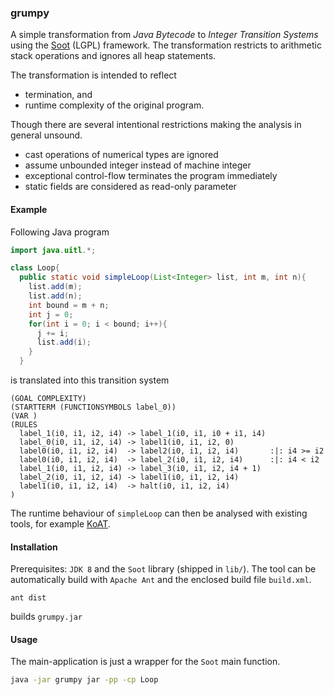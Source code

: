 ### grumpy

A simple transformation from _Java Bytecode_ to _Integer Transition Systems_
using the [Soot](https://sable.github.io/soot) (LGPL) framework. The
transformation restricts to arithmetic stack operations and ignores all heap
statements.

The transformation is intended to reflect
  * termination, and
  * runtime complexity of the original program.

Though there are several intentional restrictions making the analysis in general unsound.
  * cast operations of numerical types are ignored
  * assume unbounded integer instead of machine integer
  * exceptional control-flow terminates the program immediately
  * static fields are considered as read-only parameter


#### Example

Following Java program
```java
import java.uitl.*;

class Loop{
  public static void simpleLoop(List<Integer> list, int m, int n){
    list.add(m);
    list.add(n);
    int bound = m + n;
    int j = 0;
    for(int i = 0; i < bound; i++){
      j += i;
      list.add(i);
    }
  }
```
is translated into this transition system
```
(GOAL COMPLEXITY)
(STARTTERM (FUNCTIONSYMBOLS label_0))
(VAR )
(RULES
  label_1(i0, i1, i2, i4) -> label_1(i0, i1, i0 + i1, i4)
  label_0(i0, i1, i2, i4) -> label1(i0, i1, i2, 0)
  label0(i0, i1, i2, i4)  -> label2(i0, i1, i2, i4)       :|: i4 >= i2
  label0(i0, i1, i2, i4)  -> label_2(i0, i1, i2, i4)      :|: i4 < i2
  label_1(i0, i1, i2, i4) -> label_3(i0, i1, i2, i4 + 1)
  label_2(i0, i1, i2, i4) -> label1(i0, i1, i2, i4)
  label1(i0, i1, i2, i4)  -> halt(i0, i1, i2, i4)
)
```
The runtime behaviour of `simpleLoop` can then be analysed with existing tools,
for example [KoAT](https://github.com/s-falke/kittel-koat).


#### Installation

Prerequisites: `JDK 8` and the `Soot` library (shipped in `lib/`). The tool can
be automatically build with `Apache Ant` and the enclosed build file
`build.xml`.
```
ant dist
```
builds `grumpy.jar`


#### Usage

The main-application is just a wrapper for the `Soot` main function.
```bash
java -jar grumpy jar -pp -cp Loop
```

